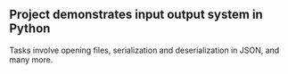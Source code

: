 ## Project demonstrates input output system in Python

Tasks involve opening files, serialization and deserialization in JSON,
and many more.
